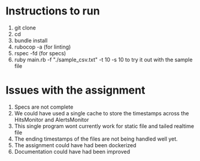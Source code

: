 # Instructions to run
1. git clone <repo>
2. cd <repo>
3. bundle install
4. rubocop -a (for linting)
5. rspec -fd (for specs)
6. ruby main.rb -f "./sample_csv.txt" -t 10 -s 10
   to try it out with the sample file

# Issues with the assignment
1. Specs are not complete
2. We could have used a single cache to store the timestamps
   across the HitsMonitor and AlertsMonitor
3. This single program wont currently work for static file and tailed realtime file
4. The ending timestamps of the files are not being handled well yet.
5. The assignment could have had been dockerized
6. Documentation could have had been improved

